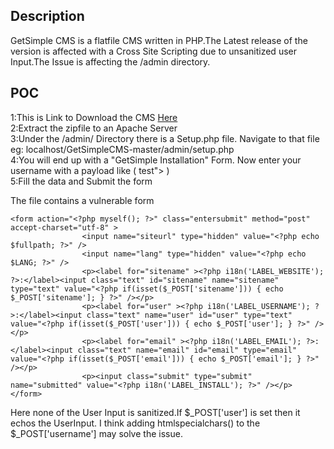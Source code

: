 ## Description 
GetSimple CMS is a flatfile CMS written in PHP.The Latest release of the version is affected with a Cross Site Scripting due to unsanitized user Input.The Issue is affecting the
/admin directory.

## POC
1:This is Link to Download the CMS [Here](https://github.com/GetSimpleCMS/GetSimpleCMS)  
2:Extract the zipfile to an Apache Server   
3:Under the /admin/ Directory there is a Setup.php file. Navigate to that file eg: localhost/GetSimpleCMS-master/admin/setup.php  
4:You will end up with a "GetSimple Installation" Form. Now enter your username with a payload like ( test"><script>alert(1)</script> )    
5:Fill the data and Submit the form


The file contains a vulnerable form  

```
<form action="<?php myself(); ?>" class="entersubmit" method="post" accept-charset="utf-8" >
				<input name="siteurl" type="hidden" value="<?php echo $fullpath; ?>" />
				<input name="lang" type="hidden" value="<?php echo $LANG; ?>" />
				<p><label for="sitename" ><?php i18n('LABEL_WEBSITE'); ?>:</label><input class="text" id="sitename" name="sitename" type="text" value="<?php if(isset($_POST['sitename'])) { echo $_POST['sitename']; } ?>" /></p>
				<p><label for="user" ><?php i18n('LABEL_USERNAME'); ?>:</label><input class="text" name="user" id="user" type="text" value="<?php if(isset($_POST['user'])) { echo $_POST['user']; } ?>" /></p>
				<p><label for="email" ><?php i18n('LABEL_EMAIL'); ?>:</label><input class="text" name="email" id="email" type="email" value="<?php if(isset($_POST['email'])) { echo $_POST['email']; } ?>" /></p>
				<p><input class="submit" type="submit" name="submitted" value="<?php i18n('LABEL_INSTALL'); ?>" /></p>
</form>

```

Here none of the User Input is sanitized.If $_POST['user'] is set then it echos the UserInput. I think adding htmlspecialchars() to the $_POST['username'] may solve the issue.
